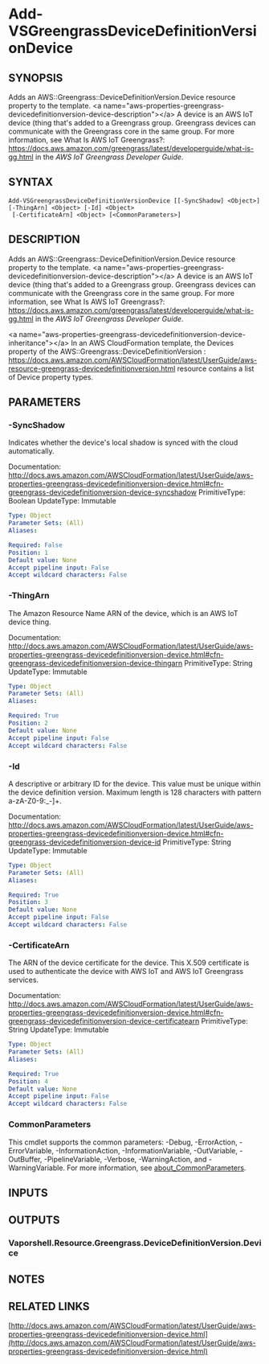 # Add-VSGreengrassDeviceDefinitionVersionDevice

## SYNOPSIS
Adds an AWS::Greengrass::DeviceDefinitionVersion.Device resource property to the template.
\<a name="aws-properties-greengrass-devicedefinitionversion-device-description"\>\</a\> A device is an AWS IoT device (thing that's added to a Greengrass group.
Greengrass devices can communicate with the Greengrass core in the same group.
For more information, see What Is AWS IoT Greengrass?: https://docs.aws.amazon.com/greengrass/latest/developerguide/what-is-gg.html in the *AWS IoT Greengrass Developer Guide*.

## SYNTAX

```
Add-VSGreengrassDeviceDefinitionVersionDevice [[-SyncShadow] <Object>] [-ThingArn] <Object> [-Id] <Object>
 [-CertificateArn] <Object> [<CommonParameters>]
```

## DESCRIPTION
Adds an AWS::Greengrass::DeviceDefinitionVersion.Device resource property to the template.
\<a name="aws-properties-greengrass-devicedefinitionversion-device-description"\>\</a\> A device is an AWS IoT device (thing that's added to a Greengrass group.
Greengrass devices can communicate with the Greengrass core in the same group.
For more information, see What Is AWS IoT Greengrass?: https://docs.aws.amazon.com/greengrass/latest/developerguide/what-is-gg.html in the *AWS IoT Greengrass Developer Guide*.

\<a name="aws-properties-greengrass-devicedefinitionversion-device-inheritance"\>\</a\> In an AWS CloudFormation template, the Devices property of the  AWS::Greengrass::DeviceDefinitionVersion : https://docs.aws.amazon.com/AWSCloudFormation/latest/UserGuide/aws-resource-greengrass-devicedefinitionversion.html resource contains a list of Device property types.

## PARAMETERS

### -SyncShadow
Indicates whether the device's local shadow is synced with the cloud automatically.

Documentation: http://docs.aws.amazon.com/AWSCloudFormation/latest/UserGuide/aws-properties-greengrass-devicedefinitionversion-device.html#cfn-greengrass-devicedefinitionversion-device-syncshadow
PrimitiveType: Boolean
UpdateType: Immutable

```yaml
Type: Object
Parameter Sets: (All)
Aliases:

Required: False
Position: 1
Default value: None
Accept pipeline input: False
Accept wildcard characters: False
```

### -ThingArn
The Amazon Resource Name ARN of the device, which is an AWS IoT device thing.

Documentation: http://docs.aws.amazon.com/AWSCloudFormation/latest/UserGuide/aws-properties-greengrass-devicedefinitionversion-device.html#cfn-greengrass-devicedefinitionversion-device-thingarn
PrimitiveType: String
UpdateType: Immutable

```yaml
Type: Object
Parameter Sets: (All)
Aliases:

Required: True
Position: 2
Default value: None
Accept pipeline input: False
Accept wildcard characters: False
```

### -Id
A descriptive or arbitrary ID for the device.
This value must be unique within the device definition version.
Maximum length is 128 characters with pattern a-zA-Z0-9:_-\]+.

Documentation: http://docs.aws.amazon.com/AWSCloudFormation/latest/UserGuide/aws-properties-greengrass-devicedefinitionversion-device.html#cfn-greengrass-devicedefinitionversion-device-id
PrimitiveType: String
UpdateType: Immutable

```yaml
Type: Object
Parameter Sets: (All)
Aliases:

Required: True
Position: 3
Default value: None
Accept pipeline input: False
Accept wildcard characters: False
```

### -CertificateArn
The ARN of the device certificate for the device.
This X.509 certificate is used to authenticate the device with AWS IoT and AWS IoT Greengrass services.

Documentation: http://docs.aws.amazon.com/AWSCloudFormation/latest/UserGuide/aws-properties-greengrass-devicedefinitionversion-device.html#cfn-greengrass-devicedefinitionversion-device-certificatearn
PrimitiveType: String
UpdateType: Immutable

```yaml
Type: Object
Parameter Sets: (All)
Aliases:

Required: True
Position: 4
Default value: None
Accept pipeline input: False
Accept wildcard characters: False
```

### CommonParameters
This cmdlet supports the common parameters: -Debug, -ErrorAction, -ErrorVariable, -InformationAction, -InformationVariable, -OutVariable, -OutBuffer, -PipelineVariable, -Verbose, -WarningAction, and -WarningVariable. For more information, see [about_CommonParameters](http://go.microsoft.com/fwlink/?LinkID=113216).

## INPUTS

## OUTPUTS

### Vaporshell.Resource.Greengrass.DeviceDefinitionVersion.Device
## NOTES

## RELATED LINKS

[http://docs.aws.amazon.com/AWSCloudFormation/latest/UserGuide/aws-properties-greengrass-devicedefinitionversion-device.html](http://docs.aws.amazon.com/AWSCloudFormation/latest/UserGuide/aws-properties-greengrass-devicedefinitionversion-device.html)

